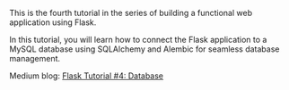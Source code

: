 This is the fourth tutorial in the series of building a functional web application using Flask.

In this tutorial, you will learn how to connect the Flask application to a MySQL database using SQLAlchemy and Alembic
for seamless database management.

Medium blog: [Flask Tutorial #4: Database](https://swethag04.medium.com/flask-tutorial-4-database-faad51105bae)
